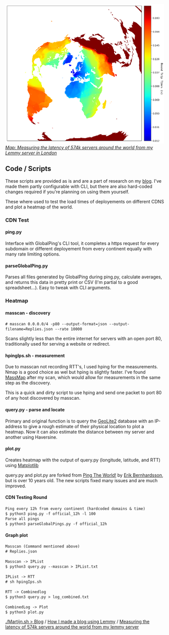 ![Heatmap of latency](world_azimuth_london.png)
*[Map: Measuring the latency of 574k servers around the world from my Lemmy server in London](https://martijn.sh/?post=5074952)*

## Code / Scripts

These scripts are provided as is and are a part of research on my [blog](https://martijn.sh/). I've made them partly configurable with CLI, but there are also hard-coded changes required if you're planning on using them yourself.

These where used to test the load times of deployements on different CDNS and plot a heatmap of the world.

### CDN Test
#### ping.py

Interface with GlobalPing's CLI tool, it completes a https request for every subdomain or different deployement from every continent equally with many rate limiting options.

#### parseGlobalPing.py

Parses all files generated by GlobalPing during ping.py, calculate averages, and returns this data in pretty print or CSV (I'm partial to a good spreadsheet...). Easy to tweak with CLI arguments.

### Heatmap

#### masscan - discovery

    # masscan 0.0.0.0/4 -p80 --output-format=json --output-filename=Replies.json --rate 10000
 
Scans slightly less than the entire internet for servers with an open port 80, traditionally used for serving a website or redirect.

#### hpingIps.sh - measurement

Due to masscan not recording RTT's, I used hping for the measurements. Nmap is a good choice as wel but hping is slightly faster. I've found [MassMap](https://github.com/capt-meelo/MassMap) after my scan, which would allow for measurements in the same step as the discovery.

This is a quick and dirty script to use hping and send one packet to port 80 of any host discovered by masscan.

#### query.py - parse and locate

Primary and original function is to query the [GeoLite2](https://dev.maxmind.com/geoip/geolite2-free-geolocation-data/) database with an IP-address to give a rough estimate of their physical location to plot a heatmap. Now it can also estimate the distance between my server and another using Haversine.

#### plot.py

Creates heatmap with the output of query.py (longitude, latitude, and RTT) using [Matplotlib](https://matplotlib.org)

query.py and plot.py are forked from [Ping The World!](https://github.com/erikbern/ping) by [Erik Bernhardsson](https://erikbern.com/2015/04/26/ping-the-world), but is over 10 years old. The new scripts fixed many issues and are much improved.

#### CDN Testing Round

```
Ping every 12h from every continent (hardcoded domains & time)
$ python3 ping.py -f official_12h -l 100 
Parse all pings
$ python3 parseGlobalPings.py -f official_12h
```

#### Graph plot

```
Masscan (Command mentioned above)
# Replies.json

Masscan -> IPList
$ python3 query.py --masscan > IPList.txt

IPList -> RTT
# sh hpingIps.sh

RTT -> Combinedlog
$ python3 query.py > log_combined.txt

CombinedLog -> Plot
$ python3 plot.py
```

[./Martijn.sh > Blog](https://martijn.sh/) / [How I made a blog using Lemmy](https://martijn.sh/?post=3685758) / [Measuring the latency of 574k servers around the world from my lemmy server](https://martijn.sh/?post=5074952)
